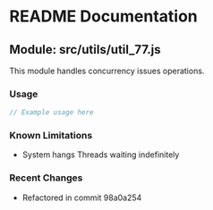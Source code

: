 # README Documentation

## Module: src/utils/util_77.js

This module handles concurrency issues operations.

### Usage

```javascript
// Example usage here
```

### Known Limitations

- System hangs Threads waiting indefinitely

### Recent Changes

- Refactored in commit 98a0a254
